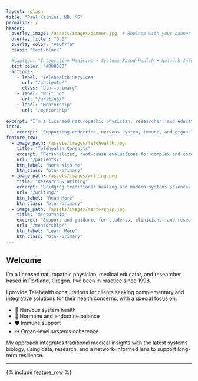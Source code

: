 ```yaml
---
layout: splash
title: "Paul Kalnins, ND, MS"
permalink: /
header:
  overlay_image: /assets/images/banner.jpg  # Replace with your banner image
  overlay_filter: "0.0"
  overlay_color: "#e0f7fa"
  class: "text-black"

  #caption: "Integrative Medicine • Systems-Based Health • Network-Informed Healing"
  text_color: "#000000"
  actions:
    - label: "Telehealth Services"
      url: "/patients/"
      class: "btn--primary"
    - label: "Writing"
      url: "/writing/"
    - label: "Mentorship"
      url: "/mentorship"
    
excerpt: "I’m a licensed naturopathic physician, researcher, and educator with a systems approach to whole-person health."
intro: 
  - excerpt: "Supporting endocrine, nervous system, immune, and organ-level health through a unique integrative lens."
feature_row:
  - image_path: /assets/images/telehealth.jpg
    title: "Telehealth Consults"
    excerpt: "Personalized, root-cause evaluations for complex and chronic conditions."
    url: "/patients/"
    btn_label: "Work With Me"
    btn_class: "btn--primary"
  - image_path: /assets/images/writing.png
    title: "Research & Writing"
    excerpt: "Bridging traditional healing and modern systems science."
    url: "/writing/"
    btn_label: "Read More"
    btn_class: "btn--primary"
  - image_path: /assets/images/mentorship.jpg
    title: "Mentorship"
    excerpt: "Support and guidance for students, clinicians, and researchers."
    url: "/mentorship/"
    btn_label: "Learn More"
    btn_class: "btn--primary"
---
```


## Welcome

I’m a licensed naturopathic physician, medical educator, and researcher based in Portland, Oregon. I’ve been in practice since 1998.

I provide Telehealth consultations for clients seeking complementary and integrative solutions for their health concerns, with a special focus on:

- 🧠 Nervous system health
- 🌿 Hormone and endocrine balance
- 🛡️ Immune support
- ⚙️ Organ-level systems coherence

My approach integrates traditional medical insights with the latest systems biology, using data, research, and a network-informed lens to support long-term resilience.

---

{% include feature_row %}


